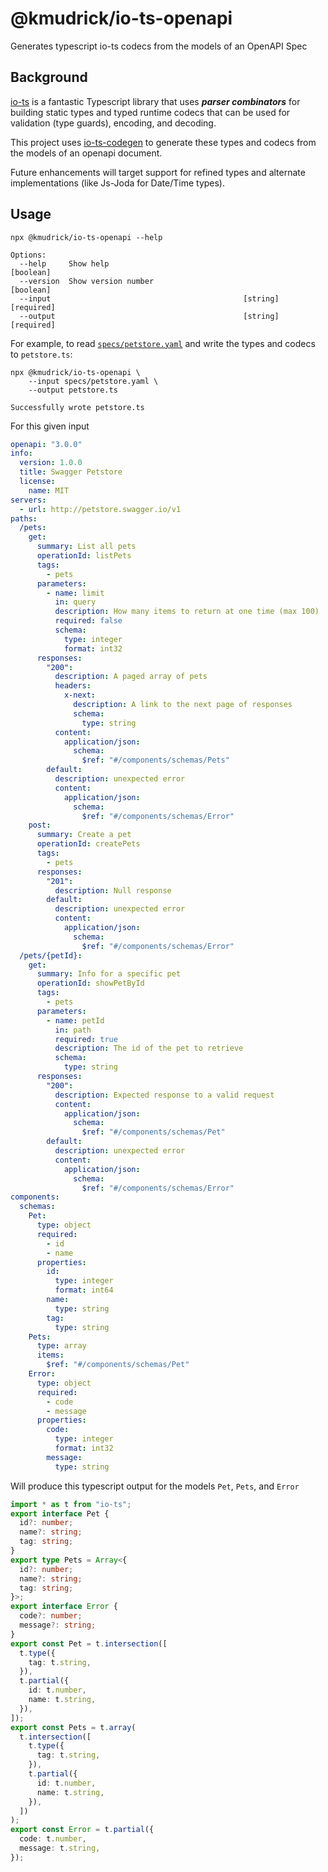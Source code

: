 # @kmudrick/io-ts-openapi

Generates typescript io-ts codecs from the models of an OpenAPI Spec

## Background

[io-ts](https://github.com/gcanti/io-ts/blob/master/index.md) is a fantastic Typescript library that uses **_parser combinators_** for building static types and typed runtime codecs that can be used for validation (type guards), encoding, and decoding.

This project uses [io-ts-codegen](https://gcanti.github.io/io-ts-codegen/) to generate these types and codecs from the models of an openapi document.

Future enhancements will target support for refined types and alternate implementations (like Js-Joda for Date/Time types).

## Usage

```
npx @kmudrick/io-ts-openapi --help

Options:
  --help     Show help                                        [boolean]
  --version  Show version number                              [boolean]
  --input                                           [string] [required]
  --output                                          [string] [required]
```

For example, to read [`specs/petstore.yaml`](./specs/petstore.yaml) and write the types and codecs to `petstore.ts`:

```
npx @kmudrick/io-ts-openapi \
    --input specs/petstore.yaml \
    --output petstore.ts

Successfully wrote petstore.ts
```

For this given input

```yaml
openapi: "3.0.0"
info:
  version: 1.0.0
  title: Swagger Petstore
  license:
    name: MIT
servers:
  - url: http://petstore.swagger.io/v1
paths:
  /pets:
    get:
      summary: List all pets
      operationId: listPets
      tags:
        - pets
      parameters:
        - name: limit
          in: query
          description: How many items to return at one time (max 100)
          required: false
          schema:
            type: integer
            format: int32
      responses:
        "200":
          description: A paged array of pets
          headers:
            x-next:
              description: A link to the next page of responses
              schema:
                type: string
          content:
            application/json:
              schema:
                $ref: "#/components/schemas/Pets"
        default:
          description: unexpected error
          content:
            application/json:
              schema:
                $ref: "#/components/schemas/Error"
    post:
      summary: Create a pet
      operationId: createPets
      tags:
        - pets
      responses:
        "201":
          description: Null response
        default:
          description: unexpected error
          content:
            application/json:
              schema:
                $ref: "#/components/schemas/Error"
  /pets/{petId}:
    get:
      summary: Info for a specific pet
      operationId: showPetById
      tags:
        - pets
      parameters:
        - name: petId
          in: path
          required: true
          description: The id of the pet to retrieve
          schema:
            type: string
      responses:
        "200":
          description: Expected response to a valid request
          content:
            application/json:
              schema:
                $ref: "#/components/schemas/Pet"
        default:
          description: unexpected error
          content:
            application/json:
              schema:
                $ref: "#/components/schemas/Error"
components:
  schemas:
    Pet:
      type: object
      required:
        - id
        - name
      properties:
        id:
          type: integer
          format: int64
        name:
          type: string
        tag:
          type: string
    Pets:
      type: array
      items:
        $ref: "#/components/schemas/Pet"
    Error:
      type: object
      required:
        - code
        - message
      properties:
        code:
          type: integer
          format: int32
        message:
          type: string
```

Will produce this typescript output
for the models `Pet`, `Pets`, and `Error`

```typescript
import * as t from "io-ts";
export interface Pet {
  id?: number;
  name?: string;
  tag: string;
}
export type Pets = Array<{
  id?: number;
  name?: string;
  tag: string;
}>;
export interface Error {
  code?: number;
  message?: string;
}
export const Pet = t.intersection([
  t.type({
    tag: t.string,
  }),
  t.partial({
    id: t.number,
    name: t.string,
  }),
]);
export const Pets = t.array(
  t.intersection([
    t.type({
      tag: t.string,
    }),
    t.partial({
      id: t.number,
      name: t.string,
    }),
  ])
);
export const Error = t.partial({
  code: t.number,
  message: t.string,
});
```
